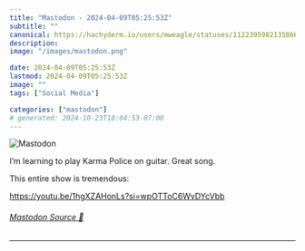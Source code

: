 ```yaml
---
title: "Mastodon - 2024-04-09T05:25:53Z"
subtitle: ""
canonical: https://hachyderm.io/users/mweagle/statuses/112239598213586629
description:
image: "/images/mastodon.png"

date: 2024-04-09T05:25:53Z
lastmod: 2024-04-09T05:25:53Z
image: ""
tags: ["Social Media"]

categories: ["mastodon"]
# generated: 2024-10-23T18:04:53-07:00
---
```

![Mastodon](/images/mastodon.png)

<p>I’m learning to play Karma Police on guitar. Great song. </p><p>This entire show is tremendous:</p><p><a href="https://youtu.be/1hgXZAHonLs?si=wpOTToC6WvDYcVbb" target="_blank" rel="nofollow noopener noreferrer" translate="no"><span class="invisible">https://</span><span class="ellipsis">youtu.be/1hgXZAHonLs?si=wpOTTo</span><span class="invisible">C6WvDYcVbb</span></a></p>


###### [Mastodon Source 🐘](https://hachyderm.io/@mweagle/112239598213586629)

___
